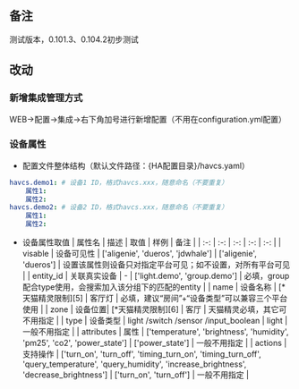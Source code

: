 ## 备注
测试版本，0.101.3、0.104.2初步测试
## 改动
### 新增集成管理方式
WEB->配置->集成->右下角加号进行新增配置（不用在configuration.yml配置）

### 设备属性
- 配置文件整体结构（默认文件路径：{HA配置目录}/havcs.yaml）
```yaml
havcs.demo1: # 设备1 ID，格式havcs.xxx，随意命名（不要重复）
    属性1:
    属性2:
havcs.demo2: # 设备2 ID，格式havcs.xxx，随意命名（不要重复）
    属性1:
    属性2:
```
- 设备属性取值
| 属性名 | 描述 | 取值 | 样例 | 备注 |
| :-: | :-: | :-: | :-: | :-: |
| visable | 设备可见性 | ['aligenie', 'dueros', 'jdwhale'] | ['aligenie', 'dueros'] | 设置该属性则设备只对指定平台可见；如不设置，对所有平台可见 |
| entity_id | 关联真实设备 | - | ['light.demo', 'group.demo'] | 必填，group配合type使用，会搜索加入该分组下的匹配的entity |
| name | 设备名称 | [*天猫精灵限制][5] | 客厅灯 | 必填，建议“房间”+“设备类型”可以兼容三个平台使用 |
| zone | 设备位置| [*天猫精灵限制][6] | 客厅 | 天猫精灵必填，其它可不用指定 |
| type | 设备类型 | light /switch /sensor /input_boolean | light | 一般不用指定 |
| attributes | 属性 | ['temperature', 'brightness', 'humidity', 'pm25', 'co2', 'power_state'] | ['power_state'] | 一般不用指定 |
| actions | 支持操作 | ['turn_on', 'turn_off', 'timing_turn_on', 'timing_turn_off', 'query_temperature', 'query_humidity', 'increase_brightness', 'decrease_brightness'] | ['turn_on', 'turn_off'] | 一般不用指定 |
